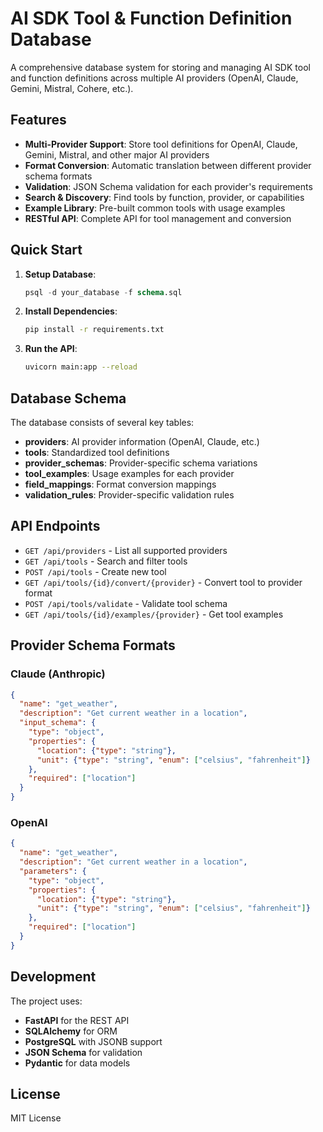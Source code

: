 # AI SDK Tool & Function Definition Database

A comprehensive database system for storing and managing AI SDK tool and function definitions across multiple AI providers (OpenAI, Claude, Gemini, Mistral, Cohere, etc.).

## Features

- **Multi-Provider Support**: Store tool definitions for OpenAI, Claude, Gemini, Mistral, and other major AI providers
- **Format Conversion**: Automatic translation between different provider schema formats
- **Validation**: JSON Schema validation for each provider's requirements
- **Search & Discovery**: Find tools by function, provider, or capabilities
- **Example Library**: Pre-built common tools with usage examples
- **RESTful API**: Complete API for tool management and conversion

## Quick Start

1. **Setup Database**:
   ```sql
   psql -d your_database -f schema.sql
   ```

2. **Install Dependencies**:
   ```bash
   pip install -r requirements.txt
   ```

3. **Run the API**:
   ```bash
   uvicorn main:app --reload
   ```

## Database Schema

The database consists of several key tables:

- **providers**: AI provider information (OpenAI, Claude, etc.)
- **tools**: Standardized tool definitions
- **provider_schemas**: Provider-specific schema variations
- **tool_examples**: Usage examples for each provider
- **field_mappings**: Format conversion mappings
- **validation_rules**: Provider-specific validation rules

## API Endpoints

- `GET /api/providers` - List all supported providers
- `GET /api/tools` - Search and filter tools
- `POST /api/tools` - Create new tool
- `GET /api/tools/{id}/convert/{provider}` - Convert tool to provider format
- `POST /api/tools/validate` - Validate tool schema
- `GET /api/tools/{id}/examples/{provider}` - Get tool examples

## Provider Schema Formats

### Claude (Anthropic)
```json
{
  "name": "get_weather",
  "description": "Get current weather in a location",
  "input_schema": {
    "type": "object",
    "properties": {
      "location": {"type": "string"},
      "unit": {"type": "string", "enum": ["celsius", "fahrenheit"]}
    },
    "required": ["location"]
  }
}
```

### OpenAI
```json
{
  "name": "get_weather",
  "description": "Get current weather in a location",
  "parameters": {
    "type": "object",
    "properties": {
      "location": {"type": "string"},
      "unit": {"type": "string", "enum": ["celsius", "fahrenheit"]}
    },
    "required": ["location"]
  }
}
```

## Development

The project uses:
- **FastAPI** for the REST API
- **SQLAlchemy** for ORM
- **PostgreSQL** with JSONB support
- **JSON Schema** for validation
- **Pydantic** for data models

## License

MIT License
